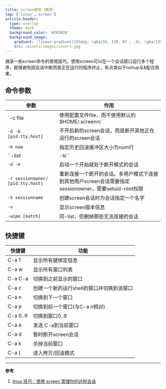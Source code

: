```yaml
---
title: screen使用（摘录）
tag: ['linux','screen']
article_header:
  type: overlay
  theme: dark
  background_color: '#203028'
  background_image:
    gradient: 'linear-gradient(135deg, rgba(34, 139, 87 , .4), rgba(139, 34, 139, .4))'
    src: /assets/images/cover1.jpg
---
```


摘录一些screen命令的使用技巧。使用screen可以在一个会话窗口运行多个程序，能够避免因会话中断而是正在运行的程序终止，有点类似于nohup与&配合效果。 

<!--more-->

## 命令参数
| 参数                              | 作用                                                         |
| --------------------------------- | ------------------------------------------------------------ |
| `-c file                         | 使用配置文件file，而不使用默认的$HOME/.screenrc`              |
| `-d -D [pid.tty.host]`|不开启新的screen会话，而是断开其他正在运行的screen会话|
| `-h num`                          | 指定历史回滚缓冲区大小为num行                                |
| ``-list|-ls``                     | 列出现有screen会话，格式为pid.tty.host                       |
| `-d -m`                           | 启动一个开始就处于断开模式的会话                             |
| `-r sessionowner/ [pid.tty.host]` | 重新连接一个断开的会话。多用户模式下连接到其他用户screen会话需要指定sessionowner，需要setuid-root权限 |
| `-S sessionname`                    | 创建screen会话时为会话指定一个名字                           |
| `-v`                                | 显示screen版本信息                                           |
| `-wipe [match]`                     | 同-list，但删掉那些无法连接的会话                            |

## 快捷键
| 快捷键   | 功能                                      |
| -------- | ----------------------------------------- |
| C-a ?    | 显示所有键绑定信息                        |
| C-a w    | 显示所有窗口列表                          |
| C-a C-a  | 切换到之前显示的窗口                      |
| C-a c    | 创建一个新的运行shell的窗口并切换到该窗口 |
| C-a n    | 切换到下一个窗口                          |
| C-a p    | 切换到前一个窗口(与C-a n相对)             |
| C-a 0..9 | 切换到窗口0..9                            |
| C-a a    | 发送 C-a到当前窗口                        |
| C-a d    | 暂时断开screen会话                        |
| C-a k    | 杀掉当前窗口                              |
| C-a [    | 进入拷贝/回滚模式                         |

---

**参考**
1. [linux 技巧：使用 screen 管理你的远程会话](https://www.ibm.com/developerworks/cn/linux/l-cn-screen/index.html)
